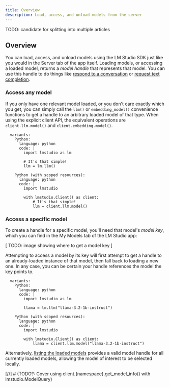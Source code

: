 ```yaml
---
title: Overview
description: Load, access, and unload models from the server
---
```


TODO: candidate for splitting into multiple articles

## Overview

You can load, access, and unload models using the LM Studio SDK just like you would
in the Server tab of the app itself. Loading models, or accessing a loaded model,
returns a _model handle_ that represents that model. You can use this handle to
do things like [respond to a conversation](/docs/sdk/python/chat-completion) or
[request text completion](/docs/sdk/python/completion).

### Access any model

If you only have one relevant model loaded, or you don't care exactly which
you get, you can simply call the `llm()` or `embedding_model()` convenience
functions to get a handle to an arbitrary loaded model of that type.
When using the explicit client API, the equivalent operations are
`client.llm.model()` and `client.embedding.model()`.

```lms_code_snippet
  variants:
    Python:
      language: python
      code: |
        import lmstudio as lm

        # It's that simple!
        llm = lm.llm()

    Python (with scoped resources):
      language: python
      code: |
        import lmstudio

        with lmstudio.Client() as client:
            # It's that simple!
            llm = client.llm.model()
```

### Access a specific model

To create a handle for a specific model, you'll need that model's _model key_,
which you can find in the My Models tab of the LM Studio app:

[ TODO: image showing where to get a model key ]

Attempting to access a model by its key will first attempt to get a handle to an
already-loaded instance of that model, then fall back to loading a new one.
In any case, you can be certain your handle references the model the key points to.

```lms_code_snippet
  variants:
    Python:
      language: python
      code: |
        import lmstudio as lm

        llama = lm.llm("llama-3.2-1b-instruct")

    Python (with scoped resources):
      language: python
      code: |
        import lmstudio

        with lmstudio.Client() as client:
            llama = client.llm.model("llama-3.2-1b-instruct")
```

Alternatively, [listing the loaded models](/docs/sdk/python/list-loaded) provides
a valid model handle for all currently loaded models, allowing the model of interest
to be selected locally.

[//] # (TODO?: Cover using client.{namespace}.get_model_info() with lmstudio.ModelQuery)
